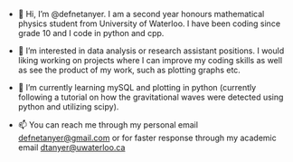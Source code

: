 - 👋 Hi, I’m @defnetanyer. I am a second year honours mathematical physics student from University of Waterloo. I have been coding since grade 10 
and I code in python and cpp.

- 👀 I’m interested in data analysis or research assistant positions. I would liking working on projects where I can improve my coding skills as well as see the
product of my work, such as plotting graphs etc.

- 🌱 I’m currently learning mySQL and plotting in python (currently following a tutorial on how the gravitational waves were detected using python and 
utilizing scipy).

- 📫 You can reach me through my personal email defnetanyer@gmail.com or for faster response through my academic email dtanyer@uwaterloo.ca
